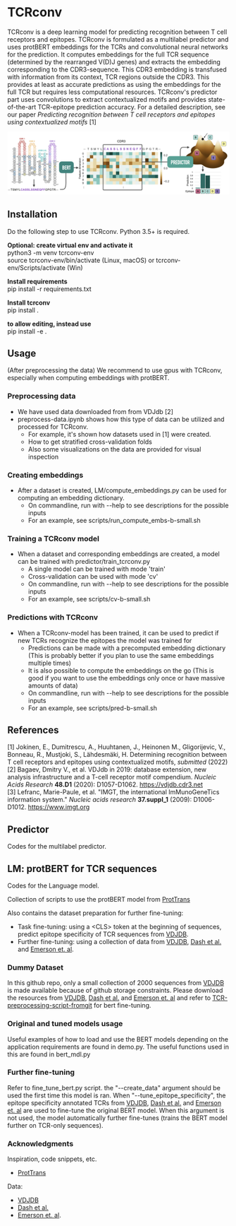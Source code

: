 # TCRconv
TCRconv is a deep learning model for predicting recognition between T cell receptors and epitopes. TCRconv is formulated as a multilabel predictor and uses protBERT embeddings for the TCRs and convolutional neural networks for the prediction. 
It computes embeddings for the full TCR sequence (determined by the rearranged V(D)J genes) and extracts the embedding corresponding to the CDR3-sequence. This CDR3 embedding is transfused with information from its context, TCR regions outside the CDR3. This provides at least as accurate predictions as using the embeddings for the full TCR but requires less computational resources. TCRconv's predictor part uses convolutions to extract contextualized motifs and provides state-of-the-art TCR-epitope prediction accuracy. For a detailed description, see our paper *Predicting recognition between T cell receptors and epitopes using contextualized motifs* \[1\]

![TCRconv pipeline](TCRconv-pipeline.jpeg)

## Installation
Do the following step to use TCRconv. Python 3.5+ is required.

**Optional: create virtual env and activate it** \
python3 -m venv tcrconv-env \
source tcrconv-env/bin/activate (Linux, macOS) or tcrconv-env/Scripts/activate (Win)

**Install requirements** \
pip install -r requirements.txt

**Install tcrconv** \
pip install .

**to allow editing, instead use** \
pip install -e .

## Usage
(After preprocessing the data) We recommend to use gpus with TCRconv, especially when computing embeddings with protBERT.
### Preprocessing data
* We have used data downloaded from from VDJdb \[2\]
* preprocess-data.ipynb shows how this type of data can be utilized and processed for TCRconv. 
  * For example, it's shown how datasets used in \[1\] were created.
  * How to get stratified cross-validation folds
  * Also some visualizations on the data are provided for visual inspection
### Creating embeddings
* After a dataset is created, LM/compute_embeddings.py can be used for computing an embedding dictionary.
  * On commandline, run with --help to see descriptions for the possible inputs
  * For an example, see scripts/run_compute_embs-b-small.sh
### Training a TCRconv model
* When a dataset and corresponding embeddings are created, a model can be trained with predictor/train_tcrconv.py
  * A single model can be trained with mode 'train'
  * Cross-validation can be used with mode 'cv'
  * On commandline, run with --help to see descriptions for the possible inputs
  * For an example, see scripts/cv-b-small.sh
### Predictions with TCRconv
* When a TCRconv-model has been trained, it can be used to predict if new TCRs recognize the epitopes the model was trained for
  * Predictions can be made with a precomputed embedding dictionary (This is probably better if you plan to use the same embeddings multiple times)
  * It is also possible to compute the embeddings on the go (This is good if you want to use the embeddings only once or have massive amounts of data)
  * On commandline, run with --help to see descriptions for the possible inputs
  * For an example, see scripts/pred-b-small.sh


## References
\[1\] Jokinen, E., Dumitrescu, A., Huuhtanen, J., Heinonen M., Gligorijevic, V., Bonneau, R., Mustjoki, S., Lähdesmäki, H. Determining recognition between T cell receptors and epitopes using contextualized motifs, *submitted* (2022)
\[2\] Bagaev, Dmitry V., et al. VDJdb in 2019: database extension, new analysis infrastructure and a T-cell receptor motif compendium. *Nucleic Acids Research* **48.D1** (2020): D1057-D1062. https://vdjdb.cdr3.net \
\[3\] Lefranc, Marie-Paule, et al. "IMGT, the international ImMunoGeneTics information system." *Nucleic acids research* **37.suppl_1** (2009): D1006-D1012. https://www.imgt.org

## Predictor
Codes for the multilabel predictor.


## LM: protBERT for TCR sequences
Codes for the Language model.

Collection of scripts to use the protBERT model from  [ProtTrans](https://github.com/agemagician/ProtTrans)

Also contains the dataset preparation for further fine-tuning:
* Task fine-tuning: using a \<CLS\> token at the beginning of sequences, predict epitope specificity of TCR sequences from [VDJDB](https://vdjdb.cdr3.net/).
* Further fine-tuning: using a collection of data from [VDJDB](https://vdjdb.cdr3.net/), [Dash et al.](https://www.nature.com/articles/nature22383) and [Emerson et. al](https://www.nature.com/articles/ng.3822).

### Dummy Dataset

In this github repo, only a small collection of 2000 sequences from [VDJDB](https://vdjdb.cdr3.net/) is made available because of github storage constraints. Please download the resources from [VDJDB](https://vdjdb.cdr3.net/), [Dash et al.](https://www.nature.com/articles/nature22383) and [Emerson et. al](https://www.nature.com/articles/ng.3822) and refer to [TCR-preprocessing-script-fromgit]() for bert fine-tuning.

### Original and tuned models usage

Useful examples of how to load and use the BERT models depending on the application requirements are found in demo.py. The useful functions used in this are found in bert_mdl.py

### Further fine-tuning

Refer to fine_tune_bert.py script. the "--create_data" argument should be used the first time this model is ran. When "--tune_epitope_specificity", the epitope specificity annotated TCRs from [VDJDB](https://vdjdb.cdr3.net/), [Dash et al.](https://www.nature.com/articles/nature22383) and [Emerson et. al](https://www.nature.com/articles/ng.3822) are used to fine-tune the original BERT model. When this argument is not used, the model automatically further fine-tunes (trains the BERT model further on TCR-only sequences).

### Acknowledgments

Inspiration, code snippets, etc.
* [ProtTrans](https://github.com/agemagician/ProtTrans)

Data:
* [VDJDB](https://vdjdb.cdr3.net/)
* [Dash et al.](https://www.nature.com/articles/nature22383) 
* [Emerson et. al](https://www.nature.com/articles/ng.3822).
